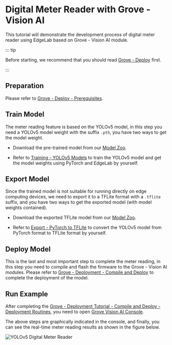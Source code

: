 # Digital Meter Reader with Grove - Vision AI

This tutorial will demonstrate the development process of digital meter reader using EdgeLab based on Grove - Vision AI module.

::: tip

Before starting, we recommend that you should read [Grove - Deploy](./deploy.md) first.

:::

## Preparation

Please refer to [Grove - Deploy - Prerequisites](./deploy.md#prerequisites).

## Train Model

The meter reading feature is based on the YOLOv5 model, in this step you need a YOLOv5 model weight with the suffix `.pth`, you have two ways to get the model weight.

- Download the pre-trained model from our [Model Zoo](https://github.com/Seeed-Studio/edgelab-model-zoo).

- Refer to [Training - YOLOv5 Models](../../tutorials/training/yolov5.md) to train the YOLOv5 model and get the model weights using PyTorch and EdgeLab by yourself.

## Export Model

Since the trained model is not suitable for running directly on edge computing devices, we need to export it to a TFLite format with a `.tflite` suffix, and you have two ways to get the exported model (with model weights contained).

- Download the exported TFLite model from our [Model Zoo](https://github.com/Seeed-Studio/edgelab-model-zoo).

- Refer to [Export - PyTorch to TFLite](../../tutorials/export/pytorch_2_tflite.md) to convert the YOLOv5 model from PyTorch format to TFLite format by yourself.

## Deploy Model

This is the last and most important step to complete the meter reading, in this step you need to compile and flash the firmware to the Grove - Vision AI modules. Please refer to [Grove - Deployment - Compile and Deploy](./deploy.md#compile-and-deploy) to complete the deployment of the model.

## Run Example

After completing the [Grove - Deployment Tutorial - Compile and Deploy - Deployment Routines](./deploy.md#deployment-routines), you need to open [Grove Vision AI Console](https://files.seeedstudio.com/grove_ai_vision/index.html).

The above steps are graphically indicated in the console, and finally, you can see the real-time meter reading results as shown in the figure below.

![YOLOv5 Digital Meter Reader](/static/grove/images/digital_meter.gif)
